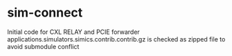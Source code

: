 # sim-connect

Initial code for CXL RELAY and PCIE forwarder
applications.simulators.simics.contrib.contrib.gz is checked as  zipped file to avoid submodule conflict

